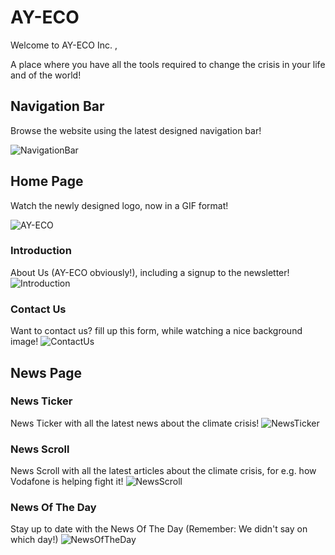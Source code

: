 # AY-ECO
Welcome to AY-ECO Inc. ,

A place where you have all the tools required to change the crisis in your life and of the world!

## Navigation Bar

Browse the website using the latest designed navigation bar!

![NavigationBar](https://github.com/YakirHasid/AY-ECO/assets/31670770/1105fc2d-4a78-4619-bf9f-85eb94f1e76e)

## Home Page

Watch the newly designed logo, now in a GIF format!

![AY-ECO](https://github.com/YakirHasid/AY-ECO/assets/31670770/ead24a6f-5d47-441e-aa27-bb9bc711fc9a)

### Introduction

About Us (AY-ECO obviously!), including a signup to the newsletter!
![Introduction](https://github.com/YakirHasid/AY-ECO/assets/31670770/c01874c3-64d2-41a1-aa5e-4b3c74e389d0)

### Contact Us

Want to contact us? fill up this form, while watching a nice background image!
![ContactUs](https://github.com/YakirHasid/AY-ECO/assets/31670770/d867003e-f64f-446b-83da-c0a137e2addb)

## News Page

### News Ticker

News Ticker with all the latest news about the climate crisis!
![NewsTicker](https://github.com/YakirHasid/AY-ECO/assets/31670770/256deba8-b2b2-49cd-b7f5-2ae03c02ffb4)

### News Scroll

News Scroll with all the latest articles about the climate crisis, for e.g. how Vodafone is helping fight it!
![NewsScroll](https://github.com/YakirHasid/AY-ECO/assets/31670770/d8ba8f9e-d9bb-4487-92b0-31b04a34ff2f)

### News Of The Day

Stay up to date with the News Of The Day (Remember: We didn't say on which day!)
![NewsOfTheDay](https://github.com/YakirHasid/AY-ECO/assets/31670770/ab590a70-43eb-42a9-b9d7-bdd829abf2aa)
